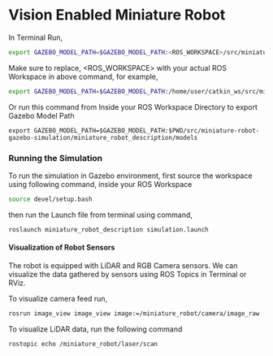 # Vision Enabled Miniature Robot

In Terminal Run,

```bash
export GAZEBO_MODEL_PATH=$GAZEBO_MODEL_PATH:<ROS_WORKSPACE>/src/miniature-robot-gazebo-simulation/miniature_robot_description/models
```

Make sure to replace, <ROS_WORKSPACE> with your actual ROS Workspace in above command, for example,

```bash
export GAZEBO_MODEL_PATH=$GAZEBO_MODEL_PATH:/home/user/catkin_ws/src/miniature-robot-gazebo-simulation/miniature_robot_description/models
```

Or run this command from Inside your ROS Workspace Directory to export Gazebo Model Path

```
export GAZEBO_MODEL_PATH=$GAZEBO_MODEL_PATH:$PWD/src/miniature-robot-gazebo-simulation/miniature_robot_description/models
```

### Running the Simulation

To run the simulation in Gazebo environment, first source the workspace using following command, inside your ROS Workspace

```bash
source devel/setup.bash
```

then run the Launch file from terminal using command,

```
roslaunch miniature_robot_description simulation.launch
```

#### Visualization of Robot Sensors

The robot is equipped with LiDAR and RGB Camera sensors. We can visualize the data gathered by sensors using ROS Topics in Terminal or RViz.

To visualize camera feed run,

```bash
rosrun image_view image_view image:=/miniature_robot/camera/image_raw
```

To visualize LiDAR data, run the following command

```
rostopic echo /miniature_robot/laser/scan
```

